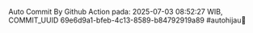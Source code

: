 Auto Commit By Github Action pada: 2025-07-03 08:52:27 WIB, COMMIT_UUID 69e6d9a1-bfeb-4c13-8589-b84792919a89 #autohijau🗿
